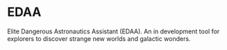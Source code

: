 # EDAA

Elite Dangerous Astronautics Assistant (EDAA).
An in development tool for explorers to discover strange new worlds and galactic wonders.
